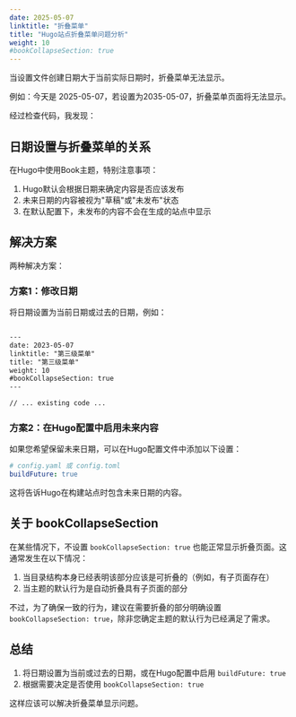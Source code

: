 ```yaml
---
date: 2025-05-07
linktitle: "折叠菜单"
title: "Hugo站点折叠菜单问题分析"
weight: 10
#bookCollapseSection: true
---
```


当设置文件创建日期大于当前实际日期时，折叠菜单无法显示。

例如：今天是 2025-05-07，若设置为2035-05-07，折叠菜单页面将无法显示。      

经过检查代码，我发现：

## 日期设置与折叠菜单的关系

在Hugo中使用Book主题，特别注意事项：

1. Hugo默认会根据日期来确定内容是否应该发布
2. 未来日期的内容被视为"草稿"或"未发布"状态
3. 在默认配置下，未发布的内容不会在生成的站点中显示

## 解决方案

两种解决方案：

### 方案1：修改日期
将日期设置为当前日期或过去的日期，例如：

```markdown:/Users/projects/hugo-book/content/zh/docs/example/collapsed/3rd-level/_index.md

---
date: 2023-05-07
linktitle: "第三级菜单"
title: "第三级菜单"
weight: 10
#bookCollapseSection: true
---

// ... existing code ...
```

### 方案2：在Hugo配置中启用未来内容

如果您希望保留未来日期，可以在Hugo配置文件中添加以下设置：

```yaml
# config.yaml 或 config.toml
buildFuture: true
```

这将告诉Hugo在构建站点时包含未来日期的内容。

## 关于 bookCollapseSection

在某些情况下，不设置 `bookCollapseSection: true` 也能正常显示折叠页面。这通常发生在以下情况：

1. 当目录结构本身已经表明该部分应该是可折叠的（例如，有子页面存在）
2. 当主题的默认行为是自动折叠具有子页面的部分

不过，为了确保一致的行为，建议在需要折叠的部分明确设置 `bookCollapseSection: true`，除非您确定主题的默认行为已经满足了需求。

## 总结

1. 将日期设置为当前或过去的日期，或在Hugo配置中启用 `buildFuture: true`
2. 根据需要决定是否使用 `bookCollapseSection: true`

这样应该可以解决折叠菜单显示问题。